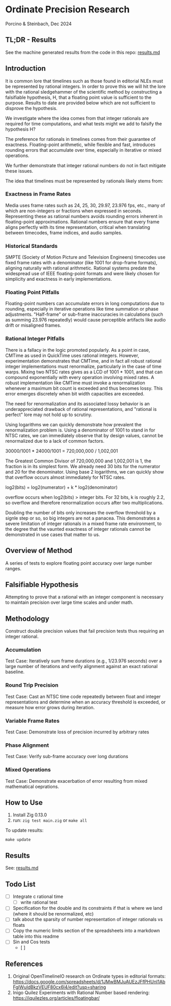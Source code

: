 # Ordinate Precision Research

Porcino & Steinbach, Dec 2024

## TL;DR - Results

See the machine generated results from the code in this repo: [results.md](results.md)

## Introduction

It is common lore that timelines such as those found in editorial NLEs must be represented by rational integers. In order to prove this we will hit the lore with the rational sledgehammer of the scientific method by constructing a falsifiable hypothesis, H, that a floating point value is sufficient to the purpose. Results to date are provided below which are not sufficient to disprove the hypothesis.

We investigate where the idea comes from that integer rationals are required for time computations, and what tests might we add to falsify the hypothesis H?

The preference for rationals in timelines comes from their guarantee of exactness. Floating-point arithmetic, while flexible and fast, introduces rounding errors that accumulate over time, especially in iterative or mixed operations.

We further demonstrate that integer rational numbers do not in fact mitigate these issues.

The idea that timelines must be represented by rationals likely stems from:

### Exactness in Frame Rates

Media uses frame rates such as 24, 25, 30, 29.97, 23.976 fps, etc., many of which are non-integers or fractions when expressed in seconds. Representing these as rational numbers avoids rounding errors inherent in floating-point approximations.
Rational numbers ensure that every frame aligns perfectly with its time representation, critical when translating between timecodes, frame indices, and audio samples.

### Historical Standards

SMPTE (Society of Motion Picture and Television Engineers) timecodes use fixed frame rates with a denominator (like 1001 for drop-frame formats), aligning naturally with rational arithmetic.
Rational systems predate the widespread use of IEEE floating-point formats and were likely chosen for simplicity and exactness in early implementations.

### Floating Point Pitfalls

Floating-point numbers can accumulate errors in long computations due to rounding, especially in iterative operations like time summation or phase adjustments.
"Half-frame" or sub-frame inaccuracies in calculations (such as summing 23.976 repeatedly) would cause perceptible artifacts like audio drift or misaligned frames.

### Rational Integer Pitfalls

There is a fallacy in the logic promoted popularly. As a point in case, CMTime as used in QuickTime uses rational integers. However, experimentation demonstrates that CMTime, and in fact all robust rational integer implementations must renormalize, particularly in the case of time warps. Mixing two NTSC rates gives as a LCD of 1001 * 1001, and that can compound exponentially with every operation involving mixed rates. A robust implementation like CMTime must invoke a renormalization whenever a maximum bit count is exceeded and thus becomes lossy. This error emerges discretely when bit width capacities are exceeded.

The need for renormalization and its associated lossy behavior is an underappreciated drawback of rational representations, and "rational is perfect" lore may not hold up to scrutiny.

Using logarithms we can quickly demonstrate how prevalent the renormalization problem is. Using a denominator of 1001 to stand in for NTSC rates, we can immediately observe that by design values, cannot be renormalized due to a lack of common factors. 

30000/1001 * 24000/1001 = 720,000,000 / 1,002,001

The Greatest Common Divisor of 720,000,000 and 1,002,001 is 1, the fraction is in its simplest form. We already need 30 bits for the numerator and 20 for the denominator. Using base 2 logarithms, we can quickly show that overflow occurs almost immediately for NTSC rates.

log2(bits) = log2(numerator) + k * log2(denominator)

overflow occurs when log2(bits) > integer bits. For 32 bits, k is roughly 2.2, so overflow and therefore renormalization occurs after two multiplications.

Doubling the number of bits only increases the overflow threshold by a signle step or so, so big integers are not a panacea. This demonstrates a severe limitation of integer rationals in a mixed frame rate environment, to the degree that the vaunted exactness of integer rationals cannot be demonstrated in use cases that matter to us.

## Overview of Method

A series of tests to explore floating point accuracy over large number ranges.

## Falsifiable Hypothesis

Attempting to prove that a rational with an integer component is necessary to
maintain precision over large time scales and under math.

## Methodology

Construct double precision values that fail precision tests thus requiring an
integer rational.

### Accumulation

Test Case: Iteratively sum frame durations (e.g., 1/23.976 seconds) over a large number of iterations and verify alignment against an exact rational baseline.

### Round Trip Precision

Test Case: Cast an NTSC time code repeatedly between float and integer representations and determine when an accuracy threshold is exceeded, or measure how error grows during iteration.

### Variable Frame Rates

Test Case: Demonstrate loss of precision incurred by arbitrary rates

### Phase Alignment

Test Case: Verify sub-frame accuracy over long durations

### Mixed Operations

Test Case: Demonstrate exacerbation of error resulting from mixed mathematical oeprations.

## How to Use

1. Install Zig 0.13.0
2. run:
`zig test main.zig`
or
`make all`

To update results:

`make update`

## Results

See: [results.md](results.md)

## Todo List

* [ ] Integrate c rational time
    * [ ] write rational test
* [ ] Specification for the double and its constraints if that is where we land
  (where it should be renormalized, etc)
* [ ] talk about the sparsity of number representation of integer rationals vs floats
* [ ] Copy the numeric limits section of the spreadsheets into a markdown table
  into this readme
* [ ] Sin and Cos tests
    * [ ] 
## References

1. Original OpenTimelineIO research on Ordinate types in editorial formats: https://docs.google.com/spreadsheets/d/1JMwBMJuAUEzJFfPHUnI1AbFgIWuIdBkzVEUF80cx6l4/edit?usp=sharing
2. Inigo Quilez Experiments with Rational Number based rendering: https://iquilezles.org/articles/floatingbar/
